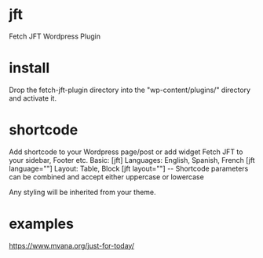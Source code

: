 # jft
Fetch JFT Wordpress Plugin

# install
Drop the fetch-jft-plugin directory into the "wp-content/plugins/" directory and activate it.

# shortcode
Add shortcode to your Wordpress page/post or add widget Fetch JFT to your sidebar, Footer etc.
Basic: [jft]
Languages: English, Spanish, French [jft language=""]
Layout: Table, Block [jft layout=""]
-- Shortcode parameters can be combined and accept either uppercase or lowercase

Any styling will be inherited from your theme.

# examples
https://www.mvana.org/just-for-today/